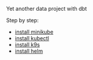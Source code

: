 Yet another data project with dbt

Step by step:

- [install minikube](https://minikube.sigs.k8s.io/docs/start/)
- [install kubectl](https://kubernetes.io/pt-br/docs/tasks/tools/install-kubectl-linux/)
- [install k9s](https://kubernetes.io/pt-br/docs/tasks/tools/install-kubectl-linux/)
- [install helm](https://helm.sh/docs/intro/install/)